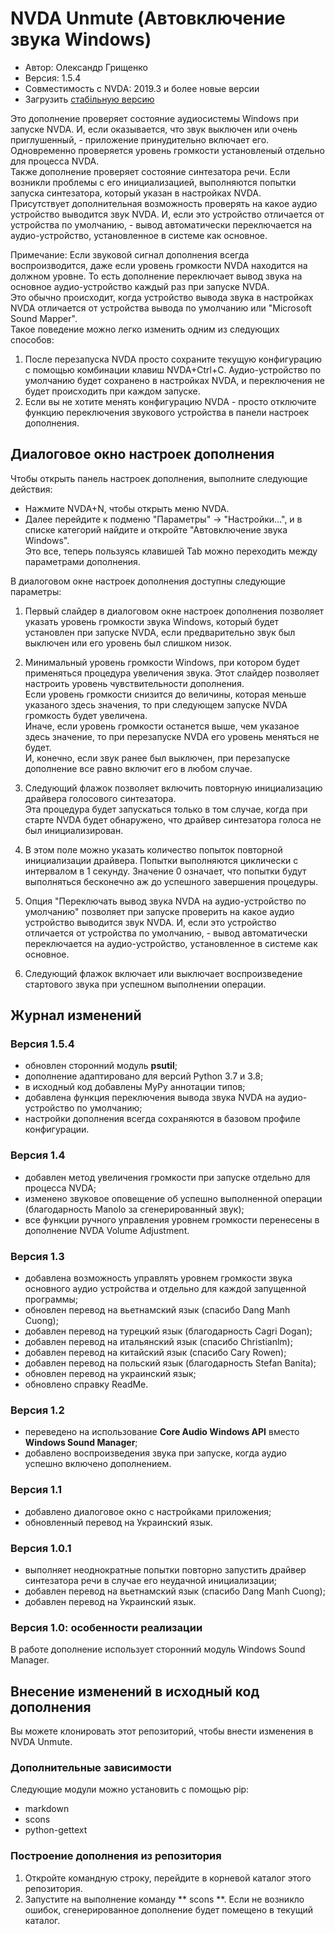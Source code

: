 # NVDA Unmute (Автовключение звука Windows)

* Автор: Олександр Грищенко
* Версия: 1.5.4
* Совместимость с NVDA: 2019.3 и более новые версии
* Загрузить [стабільную версию][1]

Это дополнение проверяет состояние аудиосистемы Windows при запуске NVDA. И, если оказывается, что звук выключен или очень приглушенный, - приложение принудительно включает его.  
Одновременно проверяется уровень громкости установленый отдельно для процесса NVDA.  
Также дополнение проверяет состояние синтезатора речи. Если возникли проблемы с его инициализацией, выполняются попытки запуска синтезатора, который указан в настройках NVDA.  
Присутствует дополнительная возможность проверять на какое аудио устройство выводится звук NVDA. И, если это устройство отличается от устройства по умолчанию, - вывод автоматически переключается на аудио-устройство, установленное в системе как основное.

Примечание: Если звуковой сигнал дополнения всегда воспроизводится, даже если уровень громкости NVDA находится на должном уровне. То есть дополнение переключает вывод звука на основное аудио-устройство каждый раз при запуске NVDA.  
Это обычно происходит, когда устройство вывода звука в настройках NVDA отличается от устройства вывода по умолчанию или "Microsoft Sound Mapper".  
Такое поведение можно легко изменить одним из следующих способов:

1. После перезапуска NVDA просто сохраните текущую конфигурацию с помощью комбинации клавиш NVDA+Ctrl+C. Аудио-устройство по умолчанию будет сохранено в настройках NVDA, и переключения не будет происходить при каждом запуске.
2. Если вы не хотите менять конфигурацию NVDA - просто отключите функцию переключения звукового устройства в панели настроек дополнения.

## Диалоговое окно настроек дополнения
Чтобы открыть панель настроек дополнения, выполните следующие действия:

* Нажмите NVDA+N, чтобы открыть меню NVDA.
* Далее перейдите к подменю "Параметры" -> "Настройки...", и в списке категорий найдите и откройте "Автовключение звука Windows".  
Это все, теперь пользуясь клавишей Tab можно переходить между параметрами дополнения.

В диалоговом окне настроек дополнения доступны следующие параметры:

1. Первый слайдер в диалоговом окне настроек дополнения позволяет указать уровень громкости звука Windows, который будет установлен при запуске NVDA, если предварительно звук был выключен или его уровень был слишком низок.

2. Минимальный уровень громкости Windows, при котором будет применяться процедура увеличения звука. Этот слайдер позволяет настроить уровень чувствительности дополнения.  
Если уровень громкости снизится до величины, которая меньше указаного здесь значения, то при следующем запуске NVDA громкость будет увеличена.  
Иначе, если уровень громкости останется выше, чем указаное здесь значение, то при перезапуске NVDA его уровень меняться не будет.  
И, конечно, если звук ранее был выключен, при перезапуске дополнение все равно включит его в любом случае.

3. Следующий флажок позволяет включить повторную инициализацию драйвера голосового синтезатора.  
Эта процедура будет запускаться только в том случае, когда при старте NVDA будет обнаружено, что драйвер синтезатора голоса не был инициализирован.

4. В этом поле можно указать количество попыток повторной инициализации драйвера. Попытки выполняются циклически с интервалом в 1 секунду. Значение 0 означает, что попытки будут выполняться бесконечно аж до успешного завершения процедуры.

5. Опция "Переключать вывод звука NVDA на аудио-устройство по умолчанию" позволяет при запуске проверить на какое аудио устройство выводится звук NVDA. И, если это устройство отличается от устройства по умолчанию, - вывод автоматически переключается на аудио-устройство, установленное в системе как основное.

6. Следующий флажок включает или выключает воспроизведение стартового звука при успешном выполнении операции.

## Журнал изменений

### Версия 1.5.4
* обновлен сторонний модуль **psutil**;
* дополнение адаптировано для версий Python 3.7 и 3.8;
* в исходный код добавлены MyPy аннотации типов;
* добавлена функция переключения вывода звука NVDA на аудио-устройство по умолчанию;
* настройки дополнения всегда сохраняются в базовом профиле конфигурации.

### Версия 1.4
* добавлен метод увеличения громкости при запуске отдельно для процесса NVDA;
* изменено звуковое оповещение об успешно выполненной операции (благодарность Manolo за сгенерированный звук);
* все функции ручного управления уровнем громкости перенесены в дополнение NVDA Volume Adjustment.

### Версия 1.3
* добавлена ​​возможность управлять уровнем громкости звука основного аудио устройства и отдельно для каждой запущенной программы;
* обновлен перевод на вьетнамский язык (спасибо Dang Manh Cuong);
* добавлен перевод на турецкий язык (благодарность Cagri Dogan);
* добавлен перевод на итальянский язык (спасибо Christianlm);
* добавлен перевод на китайский язык (спасибо Cary Rowen);
* добавлен перевод на польский язык (благодарность Stefan Banita);
* обновлен перевод на украинский язык;
* обновлено справку ReadMe.

### Версия 1.2
* переведено на использование **Core Audio Windows API** вместо **Windows Sound Manager**;
* добавлено воспроизведения звука при запуске, когда аудио успешно включено дополнением.

### Версия 1.1
* добавлено диалоговое окно с настройками приложения;
* обновленный перевод на Украинский язык.

### Версия 1.0.1
* выполняет неоднократные попытки повторно запустить драйвер синтезатора речи в случае его неудачной инициализации;
* добавлен перевод на вьетнамский язык (спасибо Dang Manh Cuong);
* добавлен перевод на Украинский язык.

### Версия 1.0: особенности реализации
В работе дополнение использует сторонний модуль Windows Sound Manager.

## Внесение изменений в исходный код дополнения
Вы можете клонировать этот репозиторий, чтобы внести изменения в NVDA Unmute.

### Дополнительные зависимости
Следующие модули можно установить с помощью pip:

- markdown
- scons
- python-gettext

### Построение дополнения из репозитория
1. Откройте командную строку, перейдите в корневой каталог этого репозитория.
2. Запустите на выполнение команду ** scons **. Если не возникло ошибок, сгенерированное дополнение будет помещено в текущий каталог.

[1]: https://github.com/grisov/Unmute/releases/download/latest/unmute-1.5.4.nvda-addon
